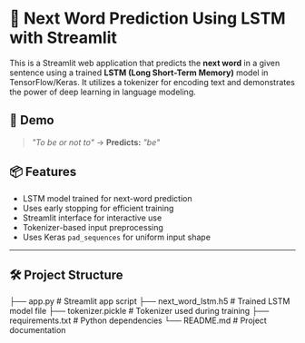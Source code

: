 # 🧠 Next Word Prediction Using LSTM with Streamlit

This is a Streamlit web application that predicts the **next word** in a given sentence using a trained **LSTM (Long Short-Term Memory)** model in TensorFlow/Keras. It utilizes a tokenizer for encoding text and demonstrates the power of deep learning in language modeling.

## 🚀 Demo

> _"To be or not to"_ → **Predicts:** _"be"_

## 📦 Features

- LSTM model trained for next-word prediction
- Uses early stopping for efficient training
- Streamlit interface for interactive use
- Tokenizer-based input preprocessing
- Uses Keras `pad_sequences` for uniform input shape

---

## 🛠️ Project Structure

├── app.py # Streamlit app script
├── next_word_lstm.h5 # Trained LSTM model file
├── tokenizer.pickle # Tokenizer used during training
├── requirements.txt # Python dependencies
└── README.md # Project documentation